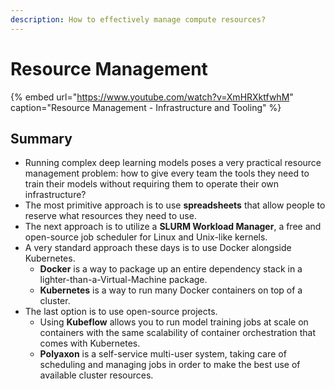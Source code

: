 ```yaml
---
description: How to effectively manage compute resources?
---
```


# Resource Management

{% embed url="https://www.youtube.com/watch?v=XmHRXktfwhM" caption="Resource Management - Infrastructure and Tooling" %}

## Summary

* Running complex deep learning models poses a very practical resource management problem: how to give every team the tools they need to train their models without requiring them to operate their own infrastructure?
* The most primitive approach is to use **spreadsheets** that allow people to reserve what resources they need to use.
* The next approach is to utilize a **SLURM Workload Manager**, a free and open-source job scheduler for Linux and Unix-like kernels.
* A very standard approach these days is to use Docker alongside Kubernetes.
  * **Docker** is a way to package up an entire dependency stack in a lighter-than-a-Virtual-Machine package.
  * **Kubernetes** is a way to run many Docker containers on top of a cluster.
* The last option is to use open-source projects.
  * Using **Kubeflow** allows you to run model training jobs at scale on containers with the same scalability of container orchestration that comes with Kubernetes.
  * **Polyaxon** is a self-service multi-user system, taking care of scheduling and managing jobs in order to make the best use of available cluster resources.

